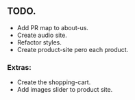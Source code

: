 ## TODO.
- Add PR map to about-us.
- Create audio site.
- Refactor styles.
- Create product-site pero each product.

### Extras:
- Create the shopping-cart.
- Add images slider to product site.